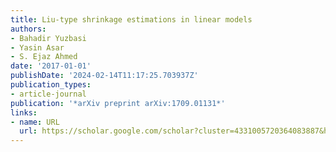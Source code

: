 ```yaml
---
title: Liu-type shrinkage estimations in linear models
authors:
- Bahadir Yuzbasi
- Yasin Asar
- S. Ejaz Ahmed
date: '2017-01-01'
publishDate: '2024-02-14T11:17:25.703937Z'
publication_types:
- article-journal
publication: '*arXiv preprint arXiv:1709.01131*'
links:
- name: URL
  url: https://scholar.google.com/scholar?cluster=4331005720364083887&hl=en&oi=scholarr
---
```

